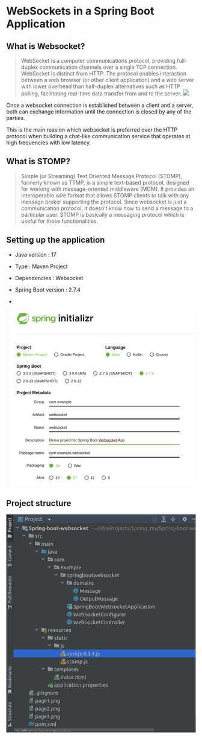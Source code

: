 # WebSockets in a Spring Boot Application

## What is Websocket?
>  WebSocket is a computer communications protocol, providing full-duplex communication channels over a single TCP connection.
>  WebSocket is distinct from HTTP. The protocol enables interaction between a web browser (or other client application) and a web server with lower overhead than half-duplex alternatives such as HTTP polling, facilitating real-time data transfer from and to the server.
![](https://cdn-images-1.medium.com/max/2000/1*37WIDoN5qQ48dXRXN20inw.png)

Once a websocket connection is established between a client and a server, both can exchange information until the connection is closed by any of the parties.

This is the main reasion which websocket is preferred over the HTTP protocol when building a chat-like communication service that operates at high frequencies with low latency.

## What is STOMP?
>  Simple (or Streaming) Text Oriented Message Protocol (STOMP), formerly known as TTMP, is a simple text-based protocol, designed for working with message-oriented middleware (MOM). It provides an interoperable wire format that allows STOMP clients to talk with any message broker supporting the protocol.
Since websocket is just a communication protocol, it doesn’t know how to send a message to a particular user. STOMP is basically a messaging protocol which is useful for these functionalities.

## Setting up the application

* Java version : 17

* Type : Maven Project

* Dependencies : Websocket

* Spring Boot version : 2.7.4
* 
![setting](setting.png)

## Project structure

![structure](structure.png)
